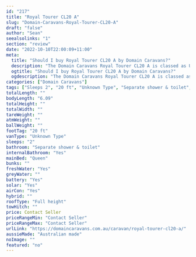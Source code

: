 ```yaml
---
id: "217"
title: "Royal Tourer CL20 A"
slug: "Domain-Caravans-Royal-Tourer-CL20-A"
draft: "false"
author: "Sean"
seealsolinks: "1"
section: "review"
date: "2022-10-10T22:00:09+11:00"
meta:
  title: "Should I buy Royal Tourer CL20 A by Domain Caravans?"
  description: "The Domain Caravans Royal Tourer CL20 A is classed as Unknown Type, and sleeps 2 people. It is Australian made and comes in at 20 ft. It generally has Separate shower & toilet."
  ogtitle: "Should I buy Royal Tourer CL20 A by Domain Caravans?"
  ogdescription: "The Domain Caravans Royal Tourer CL20 A is classed as Unknown Type, and sleeps 2 people. It is Australian made and comes in at 20 ft. It generally has Separate shower & toilet."
categories: ["Domain Caravans"]
tags: ["Sleeps 2", "20 ft", "Unknown Type", "Separate shower & toilet", "Full height", "Price Unknown", "Australian made"]
totalLength: ""
bodyLength: "6.09"
totalHeight: ""
totalWidth: ""
tareWeight: ""
atmWeight: ""
ballWeight: ""
footTag: "20 ft"
vanType: "Unknown Type"
sleeps: "2"
bathroom: "Separate shower & toilet"
internalBathroom: "Yes"
mainBed: "Queen"
bunks: ""
freshWater: "Yes"
greyWater: ""
battery: "Yes"
solar: "Yes"
airCon: "Yes"
hybrid: ""
roofType: "Full height"
towHitch: ""
price: Contact Seller
priceRangeMin: "Contact Seller"
priceRangeMax: "Contact Seller"
urlLink: "https://domaincaravans.com.au/caravan/royal-tourer-cl20-a/"
aussieMade: "Australian made"
noImage: ""
featured: "no"
---
```


